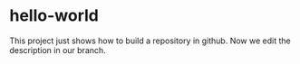 # hello-world
This project just shows how to build a repository in github. Now we edit the description in our branch.
